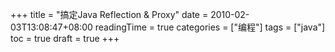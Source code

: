 +++
title = "搞定Java Reflection & Proxy"
date = 2010-02-03T13:08:47+08:00
readingTime = true
categories = ["编程"]
tags = ["java"]
toc = true
draft = true
+++
